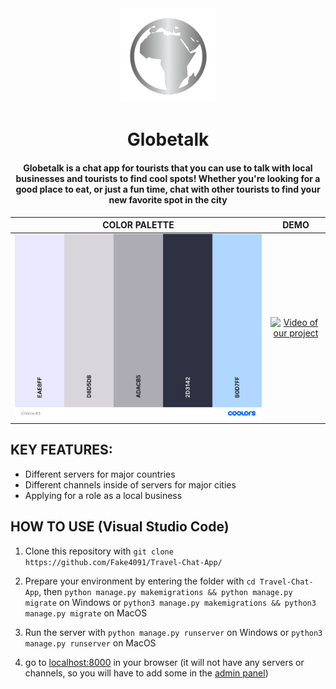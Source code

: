 <div align="center">
  <img style="width: 30%;" src="read-me/globetalk.png" alt="project image">  
  
# **Globetalk**

#### Globetalk is a chat app for tourists that you can use to talk with local businesses and tourists to find cool spots! Whether you're looking for a good place to eat, or just a fun time, chat with other tourists to find your new favorite spot in the city

|                                 COLOR PALETTE                                 |                                             DEMO                                              |
| :---------------------------------------------------------------------------: | :-------------------------------------------------------------------------------------------: |
| <img style="width: 100%;" src="read-me/travel-color.png" alt="Color Palette"> | [![Video of our project](https://img.youtube.com/vi/rGayzAARV8c/maxresdefault.jpg)](https://www.youtube.com/watch?v=rGayzAARV8c) |

</div>

## **KEY FEATURES:**

- Different servers for major countries
- Different channels inside of servers for major cities
- Applying for a role as a local business

## **HOW TO USE (Visual Studio Code)**

1. Clone this repository with `git clone https://github.com/Fake4091/Travel-Chat-App/`

2. Prepare your environment by entering the folder with `cd Travel-Chat-App`, then `python manage.py makemigrations && python manage.py migrate` on Windows or `python3 manage.py makemigrations && python3 manage.py migrate` on MacOS

3. Run the server with `python manage.py runserver` on Windows or `python3 manage.py runserver` on MacOS

4. go to <a href="http://localhost:8000">localhost:8000</a> in your browser (it will not have any servers or channels, so you will have to add some in the <a href="http://localhost:8000/admin">admin panel</a>)
